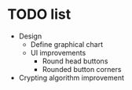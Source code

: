 # TODO list
+ Design
  + Define graphical chart
  + UI improvements
    + Round head buttons
    + Rounded button corners
+ Crypting algorithm improvement